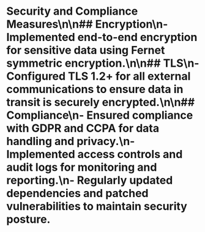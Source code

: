# Security and Compliance Measures\n\n## Encryption\n- Implemented end-to-end encryption for sensitive data using Fernet symmetric encryption.\n\n## TLS\n- Configured TLS 1.2+ for all external communications to ensure data in transit is securely encrypted.\n\n## Compliance\n- Ensured compliance with GDPR and CCPA for data handling and privacy.\n- Implemented access controls and audit logs for monitoring and reporting.\n- Regularly updated dependencies and patched vulnerabilities to maintain security posture.